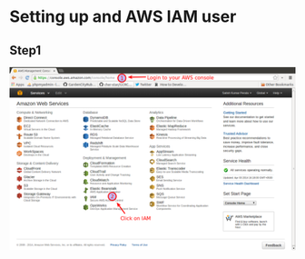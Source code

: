 Setting up and AWS IAM user
==========================

Step1
-----
![Logging into AWS console](images/step1.png?raw=true)
